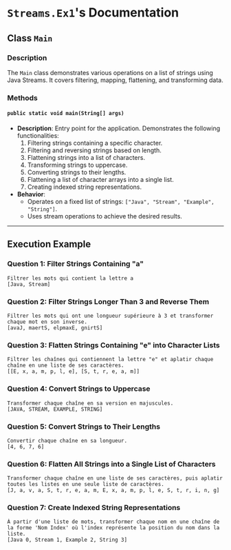 # `Streams.Ex1`'s Documentation

## Class `Main`

### Description
The `Main` class demonstrates various operations on a list of strings using Java Streams. It covers filtering, mapping, flattening, and transforming data.

### Methods

#### `public static void main(String[] args)`
- **Description**: Entry point for the application. Demonstrates the following functionalities:
    1. Filtering strings containing a specific character.
    2. Filtering and reversing strings based on length.
    3. Flattening strings into a list of characters.
    4. Transforming strings to uppercase.
    5. Converting strings to their lengths.
    6. Flattening a list of character arrays into a single list.
    7. Creating indexed string representations.
- **Behavior**:
    - Operates on a fixed list of strings: `["Java", "Stream", "Example", "String"]`.
    - Uses stream operations to achieve the desired results.

---

## Execution Example

### Question 1: Filter Strings Containing "a"
```text
Filtrer les mots qui contient la lettre a
[Java, Stream]
```

### Question 2: Filter Strings Longer Than 3 and Reverse Them
```text
Filtrer les mots qui ont une longueur supérieure à 3 et transformer chaque mot en son inverse.
[avaJ, maertS, elpmaxE, gnirtS]
```

### Question 3: Flatten Strings Containing "e" into Character Lists
```text
Filtrer les chaînes qui contiennent la lettre "e" et aplatir chaque chaîne en une liste de ses caractères.
[[E, x, a, m, p, l, e], [S, t, r, e, a, m]]
```

### Question 4: Convert Strings to Uppercase
```text
Transformer chaque chaîne en sa version en majuscules.
[JAVA, STREAM, EXAMPLE, STRING]
```

### Question 5: Convert Strings to Their Lengths
```text
Convertir chaque chaîne en sa longueur.
[4, 6, 7, 6]
```

### Question 6: Flatten All Strings into a Single List of Characters
```text
Transformer chaque chaîne en une liste de ses caractères, puis aplatir toutes les listes en une seule liste de caractères.
[J, a, v, a, S, t, r, e, a, m, E, x, a, m, p, l, e, S, t, r, i, n, g]
```

### Question 7: Create Indexed String Representations
```text
À partir d'une liste de mots, transformer chaque nom en une chaîne de la forme 'Nom Index' où l'index représente la position du nom dans la liste.
[Java 0, Stream 1, Example 2, String 3]
```
